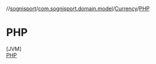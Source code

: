 //[sognisport](../../../../index.md)/[com.sognisport.domain.model](../../index.md)/[Currency](../index.md)/[PHP](index.md)

# PHP

[JVM]\
[PHP](index.md)
